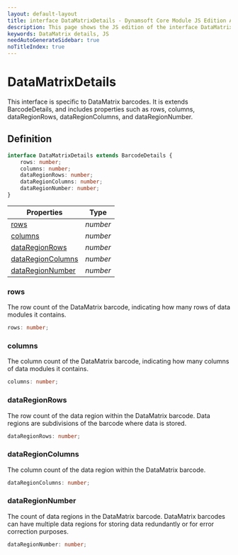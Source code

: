 ```yaml
---
layout: default-layout
title: interface DataMatrixDetails - Dynamsoft Core Module JS Edition API Reference
description: This page shows the JS edition of the interface DataMatrixDetails in Dynamsoft DBR Module.
keywords: DataMatrix details, JS
needAutoGenerateSidebar: true
noTitleIndex: true
---
```


# DataMatrixDetails

This interface is specific to DataMatrix barcodes. It is extends BarcodeDetails, and includes properties such as rows, columns, dataRegionRows, dataRegionColumns, and dataRegionNumber.

## Definition

```typescript
interface DataMatrixDetails extends BarcodeDetails {
    rows: number;
    columns: number;
    dataRegionRows: number;
    dataRegionColumns: number;
    dataRegionNumber: number;
}
```

| Properties               | Type |
|----------------------|-------------|
| [rows](#rows) | *number* |
| [columns](#columns) | *number* |
| [dataRegionRows](#dataregionrows) | *number* |
| [dataRegionColumns](#dataregioncolumns) | *number* |
| [dataRegionNumber](#dataregionnumber) | *number* |

### rows

The row count of the DataMatrix barcode, indicating how many rows of data modules it contains.

```typescript
rows: number;
```

### columns

The column count of the DataMatrix barcode, indicating how many columns of data modules it contains.

```typescript
columns: number;
```

### dataRegionRows

The row count of the data region within the DataMatrix barcode. Data regions are subdivisions of the barcode where data is stored.

```typescript
dataRegionRows: number;
```

### dataRegionColumns

The column count of the data region within the DataMatrix barcode.

```typescript
dataRegionColumns: number;
```

### dataRegionNumber

The count of data regions in the DataMatrix barcode. DataMatrix barcodes can have multiple data regions for storing data redundantly or for error correction purposes.

```typescript
dataRegionNumber: number;
```